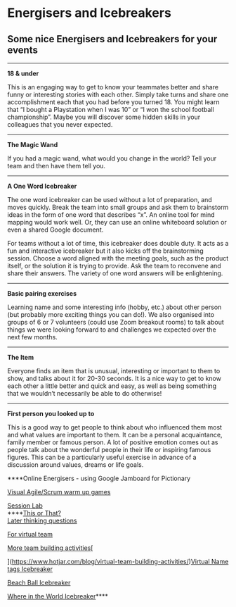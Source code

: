 # Energisers and Icebreakers

## Some nice Energisers and Icebreakers for your events



  
  
****

**18 & under**

This is an engaging way to get to know your teammates better and share funny or interesting stories with each other. Simply take turns and share one accomplishment each that you had before you turned 18. You might learn that “I bought a Playstation when I was 10” or “I won the school football championship”. Maybe you will discover some hidden skills in your colleagues that you never expected.  
****

**The Magic Wand**

If you had a magic wand, what would you change in the world? Tell your team and then have them tell you.  
****

**A One Word Icebreaker**

The one word icebreaker can be used without a lot of preparation, and moves quickly. Break the team into small groups and ask them to brainstorm ideas in the form of one word that describes “x”. An online tool for mind mapping would work well. Or, they can use an online whiteboard solution or even a shared Google document.

For teams without a lot of time, this icebreaker does double duty. It acts as a fun and interactive icebreaker but it also kicks off the brainstorming session. Choose a word aligned with the meeting goals, such as the product itself, or the solution it is trying to provide. Ask the team to reconvene and share their answers. The variety of one word answers will be enlightening.  
****

**Basic pairing exercises** 

Learning name and some interesting info \(hobby, etc.\) about other person \(but probably more exciting things you can do!\). We also organised into groups of 6 or 7 volunteers \(could use Zoom breakout rooms\) to talk about things we were looking forward to and challenges we expected over the next few months.  
  
****

**The Item**

Everyone finds an item that is unusual, interesting or important to them to show, and talks about it for 20-30 seconds. It is a nice way to get to know each other a little better and quick and easy, as well as being something that we wouldn’t necessarily be able to do otherwise!  
****

**First person you looked up to**

This is a good way to get people to think about who influenced them most and what values are important to them. It can be a personal acquaintance, family member or famous person. A lot of positive emotion comes out as people talk about the wonderful people in their life or inspiring famous figures. This can be a particularly useful exercise in advance of a discussion around values, dreams or life goals.  
  
****Online Energisers - using Google Jamboard for Pictionary

[Visual Agile/Scrum warm up games](https://teamfirstdevelopment.com/warm-ups/)

[Session Lab](https://www.sessionlab.com/library/energiser)  
****[This or That?](https://docs.google.com/presentation/d/1Q1KtUNuUKqij5kemrdAOGRUNPFOuN1FH036LKajo66g/edit?usp=sharing%20)  
[Later thinking questions](https://blog.udemy.com/lateral-thinking-questions/)

[For virtual team](https://www.collaborationsuperpowers.com/44-icebreakers-for-virtual-teams/)

[More team building activities](https://www.hotjar.com/blog/virtual-team-building-activities/)[  
  
](https://www.hotjar.com/blog/virtual-team-building-activities/)[Virtual Name tags Icebreaker ](https://sites.google.com/site/adultonlineteachingstrategies/virtualicebreakers/virtual-name-tags---not-done) 

[Beach Ball Icebreaker](https://sites.google.com/site/adultonlineteachingstrategies/virtualicebreakers/beach-ball-icebreaker---not-done) 

[Where in the World Icebreaker](https://sites.google.com/site/adultonlineteachingstrategies/virtualicebreakers/where-in-the-world---not-done)\*\*\*\*

